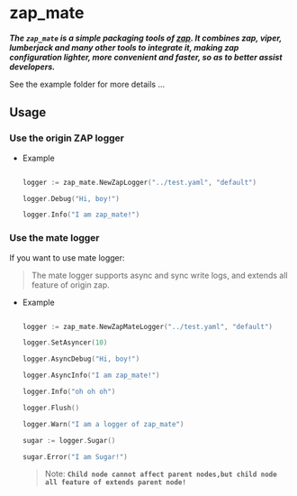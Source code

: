 # zap_mate

***The `zap_mate` is a simple packaging tools of [zap](https://github.com/uber-go/zap). It combines zap, viper, lumberjack and many other tools to integrate it, making zap configuration lighter, more convenient and faster, so as to better assist developers.***

See the example folder for more details ...

## Usage
### Use the origin ZAP logger
- Example
    ```go

    logger := zap_mate.NewZapLogger("../test.yaml", "default")

    logger.Debug("Hi, boy!")

    logger.Info("I am zap_mate!")
    
    ```
### Use the mate logger
If you want to use mate logger:
> The mate logger supports async and sync write logs, and extends all feature of origin zap.
- Example
    ```go

    logger := zap_mate.NewZapMateLogger("../test.yaml", "default")

	logger.SetAsyncer(10)

	logger.AsyncDebug("Hi, boy!")

    logger.AsyncInfo("I am zap_mate!")
  
    logger.Info("oh oh oh")
    
    logger.Flush()

   	logger.Warn("I am a logger of zap_mate")

	sugar := logger.Sugar()

	sugar.Error("I am Sugar!")
    
    ```
  > Note: **`Child node cannot affect parent nodes,but child node all feature of extends parent node!`**